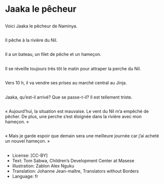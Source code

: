 # Jaaka le pêcheur

##
Voici Jaaka le pêcheur
de Naminya.

##
Il pêche à la rivière du
Nil.

##
Il a un bateau, un filet
de pêche et un
hameçon.

##
Il se réveille toujours
très tôt le matin pour
attraper la perche du
Nil.

##
Vers 10 h, il va vendre
ses prises au marché
central au Jinja.

##
Jaaka, qu’est-il arrivé?
Que se passe-t-il? Il est
tellement triste.

##
« Aujourd’hui, la
situation est mauvaise.
Le vent du Nil m’a
empêché de pêcher. De
plus, une perche s’est
éloignée dans la rivière
avec mon hameçon. »

##
« Mais je garde espoir
que demain sera une
meilleure journée car
j’ai acheté un nouvel
hameçon. »

##
* License: [CC-BY]
* Text: Tom Sabwa, Children’s Development Center at Masese
* Illustration: Zablon Alex Nguku
* Translation: Johanne Jean-maître, Translators without Borders
* Language: fr
